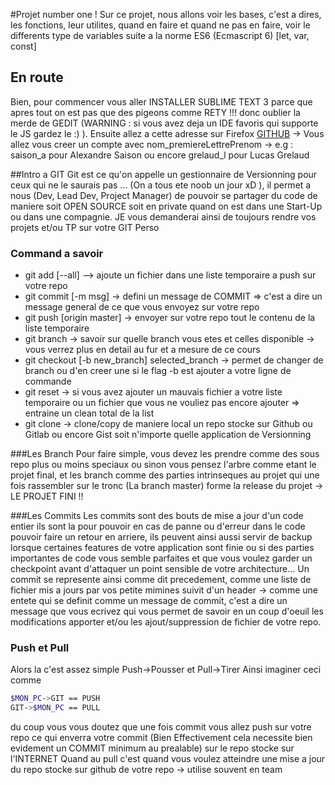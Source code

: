 #Projet number one !
Sur ce projet, nous allons voir les bases, c'est a dires, les fonctions, leur utilites, quand en faire et quand ne pas en faire, voir le differents type de variables suite a la norme ES6 (Ecmascript 6) [let, var, const]

## En route
Bien, pour commencer vous aller INSTALLER SUBLIME TEXT 3 parce que apres tout on est pas que des pigeons comme RETY !!! donc oublier la merde de GEDIT (WARNING : si vous avez deja un IDE favoris qui supporte le JS gardez le :) ).
Ensuite allez a cette adresse sur Firefox [GITHUB](http://www.github.com) -> Vous allez vous creer un compte avec nom_premiereLettrePrenom -> e.g : saison_a pour Alexandre Saison ou encore grelaud_l pour Lucas Grelaud

##Intro a GIT
Git est ce qu'on appelle un gestionnaire de Versionning pour ceux qui ne le saurais pas ... (On a tous ete noob un jour xD ), il permet a nous (Dev, Lead Dev, Project Manager) de pouvoir se partager du code de maniere soit OPEN SOURCE soit en private quand on est dans une Start-Up ou dans une compagnie.
JE vous demanderai ainsi de toujours rendre vos projets et/ou TP sur votre GIT Perso
### Command a savoir
- git add [--all] --> ajoute un fichier dans une liste temporaire a push sur votre repo
- git commit [-m msg] -> defini un message de COMMIT => c'est a dire un message general de ce que vous envoyez sur votre repo
- git push [origin master] -> envoyer sur votre repo tout le contenu de la liste temporaire
- git branch -> savoir sur quelle branch vous etes et celles disponible -> vous verrez plus en detail au fur et a mesure de ce cours
- git checkout [-b new_branch] selected_branch -> permet de changer de branch ou d'en creer une si le flag -b est ajouter a votre ligne de commande
- git reset -> si vous avez ajouter un mauvais fichier a votre liste temporaire ou un fichier que vous ne vouliez pas encore ajouter => entraine un clean total de la list
-  git clone -> clone/copy de maniere local un repo stocke sur Github ou Gitlab ou encore Gist soit n'importe quelle application de Versionning  

###Les Branch
Pour faire simple, vous devez les prendre comme des sous repo plus ou moins speciaux ou sinon vous pensez l'arbre comme etant le projet final, et les branch comme des parties intrinseques au projet qui une fois rassembler sur le tronc (La branch master) forme la release du projet -> LE PROJET FINI !!

###Les Commits
Les commits sont des bouts de mise a jour d'un code entier ils sont la pour pouvoir en cas de panne ou d'erreur dans le code pouvoir faire un retour en arriere, ils peuvent ainsi aussi servir de backup lorsque certaines features de votre application sont finie ou si des parties importantes de code vous semble parfaites et que vous voulez garder un checkpoint avant d'attaquer un point sensible de votre architecture...
Un commit se represente ainsi comme dit precedement, comme une liste de fichier mis a jours par vos petite mimines suivit d'un header -> comme une entete qui se definit comme un message de commit, c'est a dire un message que vous ecrivez qui vous permet de savoir en un coup d'oeuil les modifications apporter et/ou les ajout/suppression de fichier de votre repo.

### Push et Pull
Alors la c'est assez simple Push->Pousser et Pull->Tirer Ainsi imaginer ceci comme
```bash
$MON_PC->GIT == PUSH
GIT->$MON_PC == PULL
```

du coup vous vous doutez que une fois commit vous allez push sur votre repo ce qui enverra votre commit (Bien Effectivement cela necessite bien evidement un COMMIT minimum au prealable) sur le repo stocke sur l'INTERNET
Quand au pull c'est quand vous voulez atteindre une mise a jour du repo stocke sur github de votre repo -> utilise souvent en team
